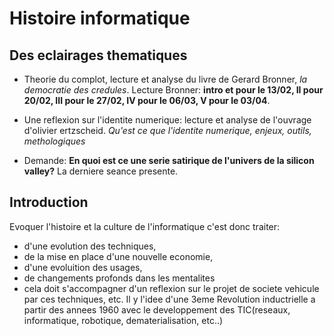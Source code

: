 # Histoire informatique
## Des eclairages thematiques
- Theorie du complot, lecture et analyse du livre de Gerard Bronner, *la democratie des credules*. Lecture Bronner: **intro et pour le 13/02, II pour 20/02, III pour le 27/02, IV pour le 06/03,  V pour le 03/04**.

- Une reflexion sur l'identite numerique: lecture et analyse de l'ouvrage d'olivier ertzscheid. *Qu'est ce que l'identite numerique, enjeux, outils, methologiques*

- Demande: **En quoi est ce une serie satirique de l'univers de la silicon valley?** La derniere seance presente.

## Introduction
Evoquer l'histoire et la culture de l'informatique c'est donc traiter:
- d'une evolution des techniques,
- de la mise en place d'une nouvelle economie,
- d'une evoluition des usages,
- de changements profonds dans les mentalites
- cela doit s'accompagner d'un reflexion sur le projet de societe vehicule par ces techniques, etc.
Il y l'idee d'une 3eme Revolution inductrielle a partir des annees 1960 avec le developpement des TIC(reseaux, informatique, robotique, dematerialisation, etc..)
